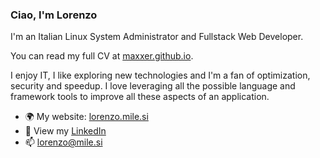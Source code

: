 ### Ciao, I'm Lorenzo

I'm an Italian Linux System Administrator and Fullstack Web Developer.

You can read my full CV at [maxxer.github.io](https://maxxer.github.io/).

I enjoy IT, I like exploring new technologies and I'm a fan of optimization, security and speedup.
I love leveraging all the possible language and framework tools to improve all these aspects of an application.


* 🌍 My website: [lorenzo.mile.si](lorenzo.mile.si)
* 🧢 View my [LinkedIn](https://linkedin.com/in/maxxer)
* 📫 [lorenzo@mile.si](mailto:lorenzo@mile.si)

